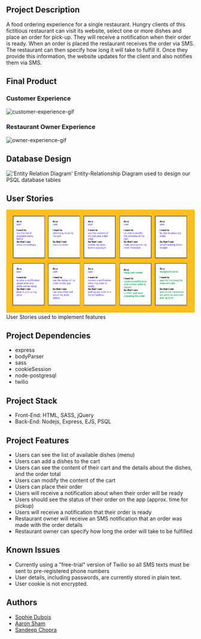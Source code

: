 ## Project Description
A food ordering experience for a single restaurant. Hungry clients of this fictitious restaurant can visit its website, select one or more dishes and place an order for pick-up. They will receive a notification when their order is ready.
When an order is placed the restaurant receives the order via SMS. The restaurant can then specify how long it will take to fulfill it. Once they provide this information, the website updates for the client and also notifies them via SMS.

## Final Product
### Customer Experience
![customer-experience-gif](https://github.com/sophdubs/restaurant-takeout-app/blob/master/documentation/client-experience.gif?raw=true)

### Restaurant Owner Experience
![owner-experience-gif](https://github.com/sophdubs/restaurant-takeout-app/blob/master/documentation/owner-experience.gif?raw=true)


## Database Design
!['Entity Relation Diagram'](https://raw.githubusercontent.com/aaron3993/midterm-project/master/documentation/Database%20ERD.png)
Entity-Relationship Diagram used to design our PSQL database tables

## User Stories
!['User Stories](https://github.com/sophdubs/restaurant-takeout-app/blob/master/documentation/user-stories.png?raw=true)
User Stories used to implement features 

## Project Dependencies
- express
- bodyParser
- sass
- cookieSession
- node-postgresql
- twilio

## Project Stack
- Front-End: HTML, SASS, jQuery
- Back-End: Nodejs, Express, EJS, PSQL

## Project Features
- Users can see the list of available dishes (menu)
- Users can add a dishes to the cart
- Users can see the content of their cart and the details about the dishes, and the order total
- Users can modify the content of the cart
- Users can place their order
- Users will receive a notification about when their order will be ready
- Users should see the status of their order on the app (approx. time for pickup)
- Users will receive a notification that their order is ready
- Restaurant owner will receive an SMS notification that an order was made with the order details 
- Restaurant owner can specify how long the order will take to be fulfilled

## Known Issues
- Currently using a "free-trial" version of Twilio so all SMS texts must be sent to pre-registered phone numbers
- User details, including passwords, are currently stored in plain text. 
- User cookie is not encrypted. 

## Authors
- [Sophie Dubois](https://github.com/sophdubs)
- [Aaron Sham](https://github.com/aaron3993)
- [Sandeep Chopra](https://github.com/letsandeepio)
